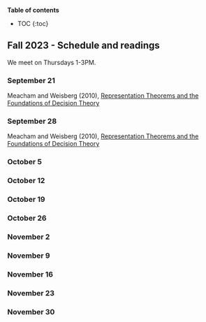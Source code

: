 **Table of contents** 
* TOC
{:toc}

## Fall 2023 - Schedule and readings

We meet on Thursdays 1-3PM. 

### September 21

Meacham and  Weisberg (2010), [Representation Theorems and the Foundations of
Decision Theory](https://drive.google.com/file/d/11ovOEKqHQ2MgLIUZzwi1ZtQUi2eo1n7l/view?usp=sharing
)

### September 28

Meacham and  Weisberg (2010), [Representation Theorems and the Foundations of
Decision Theory](https://drive.google.com/file/d/11ovOEKqHQ2MgLIUZzwi1ZtQUi2eo1n7l/view?usp=sharing
)

### October 5

### October 12

### October 19

### October 26

### November 2

### November 9

### November 16

### November 23

### November 30


